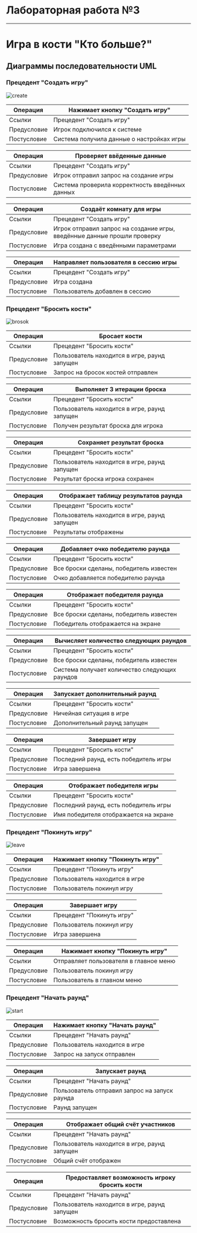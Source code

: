 # Лабораторная работа №3
-------------------------------------------------
# Игра в кости "Кто больше?"
## Диаграммы последовательности UML
### Прецедент "Создать игру"
![create](<./sequence/create.png>)

|Операция|Нажимает кнопку "Создать игру"|
|-|-|
|Ссылки|Прецедент "Создать игру"|
|Предусловие|Игрок подключился к системе|
|Постусловие|Система получила данные о настройках игры|

|Операция|Проверяет ввёденные данные|
|-|-|
|Ссылки|Прецедент "Создать игру"|
|Предусловие|Игрок отправил запрос на создание игры|
|Постусловие|Система проверила корректность введённых данных|

|Операция|Создаёт комнату для игры|
|-|-|
|Ссылки|Прецедент "Создать игру"|
|Предусловие|Игрок отправил запрос на создание игры, введённые данные прошли проверку|
|Постусловие|Игра создана с введёнными параметрами|

|Операция|Направляет пользователя в сессию игры|
|-|-|
|Ссылки|Прецедент "Создать игру"|
|Предусловие|Игра создана|
|Постусловие|Пользователь добавлен в сессию|

### Прецедент "Бросить кости"
![brosok](<./sequence/brosok.png>)

|Операция|Бросает кости|
|-|-|
|Ссылки|Прецедент "Бросить кости"|
|Предусловие|Пользователь находится в игре, раунд запущен|
|Постусловие|Запрос на бросок костей отправлен|

|Операция|Выполняет 3 итерации броска|
|-|-|
|Ссылки|Прецедент "Бросить кости"|
|Предусловие|Пользователь находится в игре, раунд запущен|
|Постусловие|Получен результат броска для игрока|

|Операция|Сохраняет результат броска|
|-|-|
|Ссылки|Прецедент "Бросить кости"|
|Предусловие|Пользователь находится в игре, раунд запущен|
|Постусловие|Результат броска игрока сохранен|

|Операция|Отображает таблицу результатов раунда|
|-|-|
|Ссылки|Прецедент "Бросить кости"|
|Предусловие|Пользователь находится в игре, раунд запущен|
|Постусловие|Результаты отображены|

|Операция|Добавляет очко победителю раунда|
|-|-|
|Ссылки|Прецедент "Бросить кости"|
|Предусловие|Все броски сделаны, победитель известен|
|Постусловие|Очко добавляется победителю раунда|

|Операция|Отображает победителя раунда|
|-|-|
|Ссылки|Прецедент "Бросить кости"|
|Предусловие|Все броски сделаны, победитель известен|
|Постусловие|Победитель отображается на экране|

|Операция|Вычисляет количество следующих раундов|
|-|-|
|Ссылки|Прецедент "Бросить кости"|
|Предусловие|Все броски сделаны, победитель известен|
|Постусловие|Система получает количество следующих раундов|

|Операция|Запускает дополнительный раунд|
|-|-|
|Ссылки|Прецедент "Бросить кости"|
|Предусловие|Ничейная ситуация в игре|
|Постусловие|Дополнительный раунд запущен|

|Операция|Завершает игру|
|-|-|
|Ссылки|Прецедент "Бросить кости"|
|Предусловие|Последний раунд, есть победитель игры|
|Постусловие|Игра завершена|

|Операция|Отображает победителя игры|
|-|-|
|Ссылки|Прецедент "Бросить кости"|
|Предусловие|Последний раунд, есть победитель игры|
|Постусловие|Имя победителя отображается на экране|

### Прецедент "Покинуть игру"
![leave](<./sequence/leave.png>)

|Операция|Нажимает кнопку "Покинуть игру"|
|-|-|
|Ссылки|Прецедент "Покинуть игру"|
|Предусловие|Пользователь находится в игре|
|Постусловие|Пользователь покинул игру|

|Операция|Завершает игру|
|-|-|
|Ссылки|Прецедент "Покинуть игру"|
|Предусловие|Пользователь покинул игру|
|Постусловие|Игра завершена|

|Операция|Нажимает кнопку "Покинуть игру"|
|-|-|
|Ссылки|Отправляет пользователя в главное меню|
|Предусловие|Пользователь покинул игру|
|Постусловие|Пользователь в главном меню|

### Прецедент "Начать раунд"
![start](<./sequence/start.png>)

|Операция|Нажимает кнопку "Начать раунд"|
|-|-|
|Ссылки|Прецедент "Начать раунд"|
|Предусловие|Пользователь находится в игре|
|Постусловие|Запрос на запуск отправлен|

|Операция|Запускает раунд|
|-|-|
|Ссылки|Прецедент "Начать раунд"|
|Предусловие|Пользователь отправил запрос на запуск раунда|
|Постусловие|Раунд запущен|

|Операция|Отображает общий счёт участников|
|-|-|
|Ссылки|Прецедент "Начать раунд"|
|Предусловие|Пользователь находится в игре, раунд запущен|
|Постусловие|Общий счёт отображен|

|Операция|Предоставляет возможность игроку бросить кости|
|-|-|
|Ссылки|Прецедент "Начать раунд"|
|Предусловие|Пользователь находится в игре, раунд запущен|
|Постусловие|Возможность бросить кости предоставлена|


